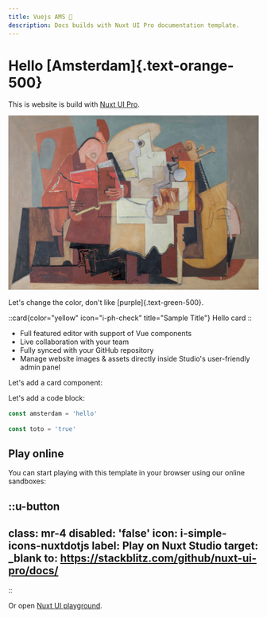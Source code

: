 ```yaml
---
title: Vuejs AMS 👋
description: Docs builds with Nuxt UI Pro documentation template.
---
```


# Hello [Amsterdam]{.text-orange-500}

This  is website is build with [Nuxt UI Pro](https://ui.nuxt.com/pro).

![birmingham-museums-trust-0f1vVflVO1M-unsplash.jpg](/birmingham-museums-trust-0f1vVflVO1M-unsplash.jpg)

Let's change the color, don't like [purple]{.text-green-500}.

::card{color="yellow" icon="i-ph-check" title="Sample Title"}
Hello card
::

- Full featured editor with support of Vue components
- Live collaboration with your team
- Fully synced with your GitHub repository
- Manage website images & assets directly inside Studio's user-friendly admin panel

Let's add a card component:

Let's add a code block:

```js [amsterdam.vue]
const amsterdam = 'hello'
```

```js
const toto = 'true'
```

## Play online

You can start playing with this template in your browser using our online sandboxes:

::u-button
---
class: mr-4
disabled: 'false'
icon: i-simple-icons-nuxtdotjs
label: Play on Nuxt Studio
target: _blank
to: https://stackblitz.com/github/nuxt-ui-pro/docs/
---
::

Or open [Nuxt UI playground](https://ui.nuxt.com/playground).
